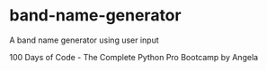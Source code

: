 # band-name-generator
A band name generator using user input

100 Days of Code - The Complete Python Pro Bootcamp by Angela 
